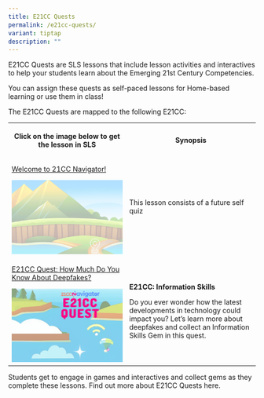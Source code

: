 ```yaml
---
title: E21CC Quests
permalink: /e21cc-quests/
variant: tiptap
description: ""
---
```

<p>E21CC Quests are SLS lessons that include lesson activities and interactives
to help your students learn about the Emerging 21st Century Competencies.</p>
<p>You can assign these quests as self-paced lessons for Home-based learning
or use them in class!</p>
<p>The E21CC Quests are mapped to the following E21CC:</p>
<table style="minWidth: 50px">
<colgroup>
<col>
<col>
</colgroup>
<tbody>
<tr>
<th rowspan="1" colspan="1">
<p>Click on the image below to get the lesson in SLS</p>
</th>
<th rowspan="1" colspan="1">
<p>Synopsis</p>
</th>
</tr>
<tr>
<td rowspan="1" colspan="1">
<p><a href="https://go.gov.sg/21ccn-welcome" rel="noopener noreferrer nofollow" target="_blank">Welcome to 21CC Navigator!</a>
</p><a class="isomer-image-wrapper" href="https://go.gov.sg/21ccn-welcome"><img style="width: 100%" height="auto" width="100%" alt="" src="/images/quest_welcome.gif"></a>
</td>
<td rowspan="1" colspan="1">
<p>This lesson consists of a future self quiz</p>
<p></p>
</td>
</tr>
<tr>
<td rowspan="1" colspan="1">
<p><a href="https://go.gov.sg/21ccn-informationskills" rel="noopener noreferrer nofollow" target="_blank">E21CC Quest: How Much Do You Know About Deepfakes?</a>
</p>
<div class="isomer-image-wrapper">
<img style="width: 100%" height="auto" width="100%" alt="" src="/images/21CC Navigator/21CCN_info_deepfake.gif">
</div>
</td>
<td rowspan="1" colspan="1">
<p><strong>E21CC: Information Skills </strong>
</p>
<p>Do you ever wonder how the latest developments in technology could impact
you? Let’s learn more about deepfakes and collect an Information Skills
Gem in this quest.</p>
</td>
</tr>
</tbody>
</table>
<p></p>
<p>Students get to engage in games and interactives and collect gems as they
complete these lessons. Find out more about E21CC Quests here.</p>
<p></p>